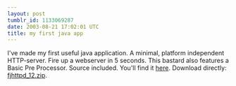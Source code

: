 ```yaml
---
layout: post
tumblr_id: 1133069287  
date: 2003-08-21 17:02:01 UTC
title: my first java app
---
```


I've made my first useful java application. A minimal, platform independent HTTP-server. Fire up a webserver in 5 seconds. This bastard also features a Basic Pre Processor. Source included. You'll find it <a href="misc.apps.asp">here</a>. Download directly: <a href="etc/apps/fjhttpd_12.zip">fjhttpd_12.zip</a>.
